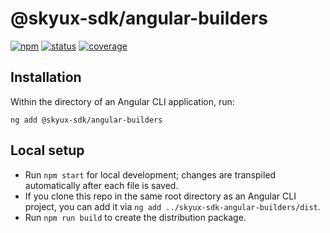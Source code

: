 # @skyux-sdk/angular-builders
[![npm](https://img.shields.io/npm/v/@skyux-sdk/angular-builders.svg)](https://www.npmjs.com/package/@skyux-sdk/angular-builders)
[![status](https://travis-ci.org/blackbaud/skyux-sdk-angular-builders.svg?branch=master)](https://travis-ci.org/blackbaud/skyux-sdk-angular-builders)
[![coverage](https://codecov.io/gh/blackbaud/skyux-sdk-angular-builders/branch/master/graphs/badge.svg?branch=master)](https://codecov.io/gh/blackbaud/skyux-sdk-angular-builders/branch/master)

## Installation

Within the directory of an Angular CLI application, run:

```
ng add @skyux-sdk/angular-builders
```

## Local setup

- Run `npm start` for local development; changes are transpiled automatically after each file is saved.
- If you clone this repo in the same root directory as an Angular CLI project, you can add it via `ng add ../skyux-sdk-angular-builders/dist`.
- Run `npm run build` to create the distribution package.